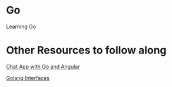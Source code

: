 # Go
Learning Go

# Other Resources to follow along

[Chat App with Go and Angular](https://www.thepolyglotdeveloper.com/2016/12/create-real-time-chat-app-golang-angular-2-websockets/ "Chat App with Go and Angular")

[Golang Interfaces](https://blog.chewxy.com/2018/03/18/golang-interfaces/ "Golang Interfaces")

	
